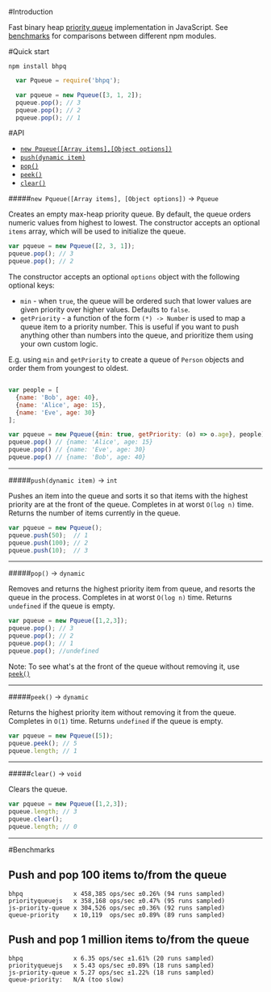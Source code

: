 #Introduction

Fast binary heap [priority queue](https://en.wikipedia.org/wiki/Priority_queue) implementation in JavaScript. See [benchmarks](#benchmarks) for comparisons between different npm modules.

#Quick start

    npm install bhpq

```js
  var Pqueue = require('bhpq');

  var pqueue = new Pqueue([3, 1, 2]);
  pqueue.pop(); // 3
  pqueue.pop(); // 2
  pqueue.pop(); // 1
```

#API

- [`new Pqueue([Array items],[Object options])`](#new-pqueueobject-options-array-items---pqueue)
- [`push(dynamic item)`](#pushdynamic-item---int)
- [`pop()`](#pop---dynamic)
- [`peek()`](#peek---dynamic)
- [`clear()`](#clear---void)

#####`new Pqueue([Array items], [Object options])` -> `Pqueue`

Creates an empty max-heap priority queue. By default, the queue orders numeric values from highest to lowest. The constructor accepts an optional `items` array, which will be used to initialize the queue.

```js
var pqueue = new Pqueue([2, 3, 1]);
pqueue.pop(); // 3
pqueue.pop(); // 2
```

The constructor accepts an optional `options` object with the following optional keys:
  - `min` - when `true`, the queue will be ordered such that lower values are given priority over higher values. Defaults to `false`.
  - `getPriority` - a function of the form `(*) -> Number` is used to map a queue item to a priority number. This is useful if you want to push anything other than numbers into the queue, and prioritize them using your own custom logic.

E.g. using `min` and `getPriority` to create a queue of `Person` objects and order them from youngest to oldest.

```js

var people = [
  {name: 'Bob', age: 40},
  {name: 'Alice', age: 15},
  {name: 'Eve', age: 30}
];

var pqueue = new Pqueue({min: true, getPriority: (o) => o.age}, people);
pqueue.pop() // {name: 'Alice', age: 15}
pqueue.pop() // {name: 'Eve', age: 30}
pqueue.pop() // {name: 'Bob', age: 40}
```

<hr>

#####`push(dynamic item)` -> `int`

Pushes an item into the queue and sorts it so that items with the highest priority are at the front of the queue. Completes in at worst `O(log n)` time. Returns the number of items currently in the queue.

```js
var pqueue = new Pqueue();
pqueue.push(50);  // 1
pqueue.push(100); // 2
pqueue.push(10);  // 3
```

<hr>

#####`pop()` -> `dynamic`

Removes and returns the highest priority item from queue, and resorts the queue in the process. Completes in at worst `O(log n)` time. Returns `undefined` if the queue is empty.

```js
var pqueue = new Pqueue([1,2,3]);
pqueue.pop(); // 3
pqueue.pop(); // 2
pqueue.pop(); // 1
pqueue.pop(); //undefined
```

Note: To see what's at the front of the queue without removing it, use [`peek()`](#peek---dynamic)

<hr>

#####`peek()` -> `dynamic`

Returns the highest priority item without removing it from the queue. Completes in `O(1)` time. Returns `undefined` if the queue is empty.

```js
var pqueue = new Pqueue([5]);
pqueue.peek(); // 5
pqueue.length; // 1
```

<hr>

#####`clear()` -> `void`

Clears the queue.

```js
var pqueue = new Pqueue([1,2,3]);
pqueue.length; // 3
pqueue.clear();
pqueue.length; // 0
```

<hr>

#Benchmarks

## Push and pop 100 items to/from the queue

    bhpq              x 458,385 ops/sec ±0.26% (94 runs sampled)
    priorityqueuejs   x 358,168 ops/sec ±0.47% (95 runs sampled)
    js-priority-queue x 304,526 ops/sec ±0.36% (92 runs sampled)
    queue-priority    x 10,119  ops/sec ±0.89% (89 runs sampled)

## Push and pop 1 million items to/from the queue

    bhpq              x 6.35 ops/sec ±1.61% (20 runs sampled)
    priorityqueuejs   x 5.43 ops/sec ±0.89% (18 runs sampled)
    js-priority-queue x 5.27 ops/sec ±1.22% (18 runs sampled)
    queue-priority:   N/A (too slow)

